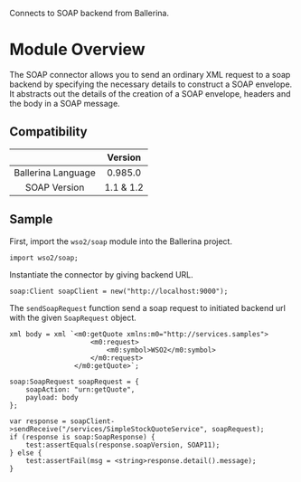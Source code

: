 Connects to SOAP backend from Ballerina. 

# Module Overview

The SOAP connector allows you to send an ordinary XML request to a soap backend by specifying the necessary details to
construct a SOAP envelope. It abstracts out the details of the creation of a SOAP envelope, headers and the body in a
SOAP message.

## Compatibility
|                          |    Version     |
|:------------------------:|:--------------:|
| Ballerina Language       | 0.985.0        |
| SOAP Version             | 1.1 & 1.2      |

## Sample

First, import the `wso2/soap` module into the Ballerina project.
```ballerina
import wso2/soap;
```

Instantiate the connector by giving backend URL.
```ballerina
soap:Client soapClient = new("http://localhost:9000");
```

The `sendSoapRequest` function send a soap request to initiated backend url with the given `SoapRequest` object.
```ballerina
xml body = xml `<m0:getQuote xmlns:m0="http://services.samples">
                    <m0:request>
                        <m0:symbol>WSO2</m0:symbol>
                    </m0:request>
                </m0:getQuote>`;

soap:SoapRequest soapRequest = {
    soapAction: "urn:getQuote",
    payload: body
};

var response = soapClient->sendReceive("/services/SimpleStockQuoteService", soapRequest);
if (response is soap:SoapResponse) {
    test:assertEquals(response.soapVersion, SOAP11);
} else {
    test:assertFail(msg = <string>response.detail().message);
}
```
